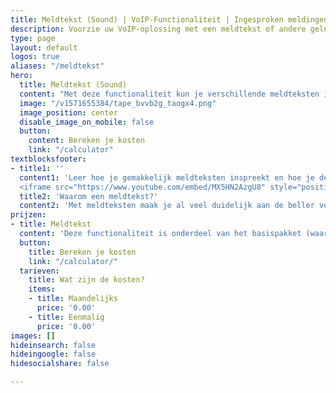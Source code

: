 ```yaml
---
title: Meldtekst (Sound) | VoIP-Functionaliteit | Ingesproken meldingen
description: Voorzie uw VoIP-oplossing met een meldtekst of andere geluidsbestanden. Met meldteksten maakt u uw telefonie een stuk professioneler.
type: page
layout: default
logos: true
aliases: "/meldtekst"
hero:
  title: Meldtekst (Sound)
  content: "Met deze functionaliteit kun je verschillende meldteksten in jou belplan plaatsen. Denk hierbij aan bijvoorbeeld een welkomst-meldtekst, een tekst wanneer iedereen in gesprek is, meldteksten voor binnen & buiten werktijd en aparte vakantiemeldingen."
  image: "/v1571655384/tape_bvvb2g_taogx4.png"
  image_position: center
  disable_image_on_mobile: false
  button:
    content: Bereken je kosten
    link: "/calculator"
textblocksfooter:
- title1: ''
  content1: 'Leer hoe je gemakkelijk meldteksten inspreekt en hoe je deze zelf op de online telefooncentrale kunt plaatsen.<br><div style="position: relative; padding-bottom: 56.25%; height: 0; overflow: hidden;">
  <iframe src="https://www.youtube.com/embed/MX5HN2AzgU8" style="position: absolute; top: 0; left: 0; width: 100%; height: 100%; border:0;" allowfullscreen title="YouTube Video"></iframe></div>'
  title2: 'Waarom een meldtekst?'
  content2: 'Met meldteksten maak je al veel duidelijk aan de beller voordat je de beller aan de lijn hebt. De beller weet bijvoorbeeld of hij/zij het juiste nummer heeft gebeld. Ook kun je bijvoorbeeld belletjes filteren met een keuzemenu i.c.m. verschillende meldteksten.<br><br><a href="https://www.callvoip.nl/ondersteuning/instructie-videos/meldteksten/" class="button">Hoe werkt het?</a>'
prijzen:
- title: Meldtekst
  content: 'Deze functionaliteit is onderdeel van het basispakket (waar u €7,50 excl. BTW voor betaalt)'
  button:
    title: Bereken je kosten
    link: "/calculator/"
  tarieven:
    title: Wat zijn de kosten?
    items:
    - title: Maandelijks
      price: '0.00'
    - title: Eenmalig
      price: '0.00'
images: []
hideinsearch: false
hideingoogle: false
hidesocialshare: false

---
```


